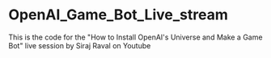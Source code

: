 # OpenAI_Game_Bot_Live_stream
This is the code for the "How to Install OpenAI's Universe and Make a Game Bot" live session by Siraj Raval on Youtube
